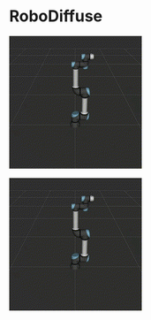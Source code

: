 # RoboDiffuse

![Move to Top Left Diagonal](assets/Generated%20Motions/Extend%20to%20top%20Left%20Diagonal%20-%20Generated.gif)

![Generated GIF](assets/Generated%20Motions/Extend%20to%20top%20Left%20Diagonal%20-%20Generated.gif)

